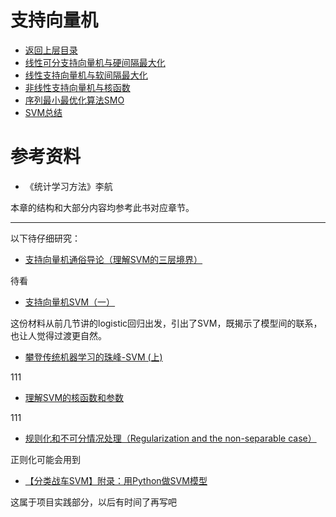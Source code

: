 # 支持向量机


* [返回上层目录](../machine-learning.md)
* [线性可分支持向量机与硬间隔最大化](linear-separable-svm/linear-separable-svm.md)
* [线性支持向量机与软间隔最大化](linear-svm/linear-svm.md)
* [非线性支持向量机与核函数](nonlinear-svm-and-kernel-function/nonlinear-svm-and-kernel-function.md)
* [序列最小最优化算法SMO](smo/smo.md)
* [SVM总结](svm-summary/svm-README.md)



# 参考资料

- 《统计学习方法》李航

本章的结构和大部分内容均参考此书对应章节。

------

以下待仔细研究：

* [支持向量机通俗导论（理解SVM的三层境界）](https://blog.csdn.net/v_july_v/article/details/7624837)

待看

* [支持向量机SVM（一）](https://www.cnblogs.com/jerrylead/archive/2011/03/13/1982639.html)

这份材料从前几节讲的logistic回归出发，引出了SVM，既揭示了模型间的联系，也让人觉得过渡更自然。

* [攀登传统机器学习的珠峰-SVM (上)](https://zhuanlan.zhihu.com/p/36332083)

111

* [理解SVM的核函数和参数](https://mp.weixin.qq.com/s?__biz=MzU4MjQ3MDkwNA==&mid=2247484495&idx=1&sn=4f3a6ce21cdd1a048e402ed05c9ead91&chksm=fdb699d8cac110ce53f4fc5e417e107f839059cb76d3cbf640c6f56620f90f8fb4e7f6ee02f9&mpshare=1&scene=1&srcid=0522xo5euTGK36CZeLB03YGi#rd)

111

* [规则化和不可分情况处理（Regularization and the non-separable case）](https://www.cnblogs.com/jerrylead/archive/2011/03/18/1988415.html)

正则化可能会用到

* [【分类战车SVM】附录：用Python做SVM模型](https://mp.weixin.qq.com/s?__biz=MjM5MDEzNDAyNQ==&mid=207384849&idx=7&sn=eda3ef452c5b07cf741e8e01e813a516#rd)

这属于项目实践部分，以后有时间了再写吧

